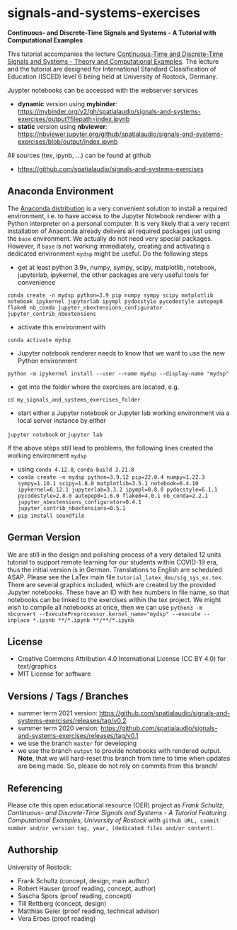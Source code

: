 # signals-and-systems-exercises

**Continuous- and Discrete-Time Signals and Systems - A Tutorial with Computational Examples**

This tutorial accompanies the lecture [Continuous-Time and Discrete-Time Signals and Systems - Theory and Computational Examples](https://github.com/spatialaudio/signals-and-systems-lecture). The lecture and the tutorial are designed for International Standard Classification of Education (ISCED) level 6 being held at University of Rostock, Germany.

Juypter notebooks can be accessed with the webserver services

- **dynamic** version using **mybinder**: https://mybinder.org/v2/gh/spatialaudio/signals-and-systems-exercises/output?filepath=index.ipynb
- **static** version using **nbviewer**: https://nbviewer.jupyter.org/github/spatialaudio/signals-and-systems-exercises/blob/output/index.ipynb

All sources (tex, ipynb, ...) can be found at github
- https://github.com/spatialaudio/signals-and-systems-exercises

## Anaconda Environment

The [Anaconda distribution](https://www.anaconda.com/distribution/) is a very convenient solution to install a required environment, i.e. to have access to the Jupyter Notebook renderer with a Python interpreter on a personal computer. It is very likely that a very recent installation of Anaconda already delivers all required packages just using the `base` environment. We actually do not need very special packages. However, if `base` is not working immediately, creating and activating a dedicated environment `mydsp` might be useful. Do the following steps

- get at least python 3.9x, numpy, sympy, scipy, matplotlib, notebook, jupyterlab, ipykernel, the other packages are very useful tools for convenience

`conda create -n mydsp python=3.9 pip numpy sympy scipy matplotlib notebook ipykernel jupyterlab ipympl pydocstyle pycodestyle autopep8 flake8 nb_conda jupyter_nbextensions_configurator jupyter_contrib_nbextensions`

- activate this environment with

`conda activate mydsp`

- Jupyter notebook renderer needs to know that we want to use the new Python environment

`python -m ipykernel install --user --name mydsp --display-name "mydsp"`

- get into the folder where the exercises are located, e.g.

`cd my_signals_and_systems_exercises_folder`

- start either a Jupyter notebook or Jupyter lab working environment via a local server instance by either

`jupyter notebook` or `jupyter lab`

If the above steps still lead to problems, the following lines created the working environment `mydsp`
- using `conda 4.12.0`, `conda-build 3.21.8`
- `conda create -n mydsp python=3.9.12 pip=22.0.4 numpy=1.22.3 sympy=1.10.1 scipy=1.8.0 matplotlib=3.5.1 notebook=6.4.10 ipykernel=6.12.1 jupyterlab=3.3.2 ipympl=0.8.8 pydocstyle=6.1.1 pycodestyle=2.8.0 autopep8=1.6.0 flake8=4.0.1 nb_conda=2.2.1 jupyter_nbextensions_configurator=0.4.1 jupyter_contrib_nbextensions=0.5.1`
- `pip install soundfile`

## German Version

We are still in the design and polishing process of a very detailed 12 units tutorial to support remote learning for our students within COVID-19 era, thus the initial version is in German. Translations to English are scheduled ASAP. Please see the LaTex main file `tutorial_latex_deu/sig_sys_ex.tex`. There are several graphics included, which are created by the provided Jupyter notebooks. These have an ID with hex numbers in file name, so that notebooks can be linked to the exercises within the tex project. We might wish to compile all notebooks at once, then we can use
`python3 -m nbconvert --ExecutePreprocessor.kernel_name="mydsp" --execute --inplace *.ipynb **/*.ipynb **/**/*.ipynb`

## License

- Creative Commons Attribution 4.0 International License (CC BY 4.0) for text/graphics
- MIT License for software

## Versions / Tags / Branches

- summer term 2021 version: https://github.com/spatialaudio/signals-and-systems-exercises/releases/tag/v0.2
- summer term 2020 version: https://github.com/spatialaudio/signals-and-systems-exercises/releases/tag/v0.1
- we use the branch `master` for developing
- we use the branch `output` to provide notebooks with rendered output. **Note**, that we will hard-reset this branch from time to time when updates are being made. So, please do not rely on commits from this branch!

## Referencing

Please cite this open educational resource (OER) project as
*Frank Schultz, Continuous- and Discrete-Time Signals and Systems - A Tutorial Featuring Computational Examples, University of Rostock* with ``github URL, commit number and/or version tag, year, (dedicated files and/or content)``.

## Authorship

University of Rostock:

- Frank Schultz (concept, design, main author)
- Robert Hauser (proof reading, concept, author)
- Sascha Spors (proof reading, concept)
- Till Rettberg (concept, design)
- Matthias Geier (proof reading, technical advisor)
- Vera Erbes (proof reading)
